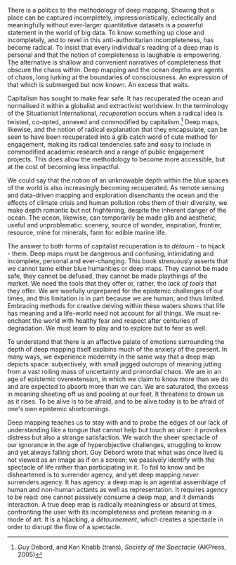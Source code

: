There is a politics to the methodology of deep mapping. Showing that a place can be captured incompletely, impressionistically, eclectically and meaningfully without ever-larger quantitative datasets is a powerful statement in the world of big data. To know something up close and incompletely, and to revel in this anti-authoritarian incompleteness, has become radical. To insist that every individual's reading of a deep map is personal and that the notion of completeness is laughable is empowering. The alternative is shallow and convenient narratives of completeness that obscure the chaos within. Deep mapping and the ocean depths are agents of chaos, long lurking at the boundaries of consciousness. An expression of that which is submerged but now known. An excess that waits.

Capitalism has sought to make fear safe. It has recuperated the ocean and normalised it within a globalist and extractivist worldview. In the terminology of the Situationist International, *recuperation* occurs when a radical idea is twisted, co-opted, annexed and commodified by capitalism.[^1] Deep maps, likewise, and the notion of radical explanation that they encapsulate, can be seen to have been recuperated into a glib catch word of cute method for engagement, making its radical tendencies safe and easy to include in commodified academic research and a range of public engagement projects. This does allow the methodology to become more accessible, but at the cost of becoming less impactful. 

We could say that the notion of an unknowable depth within the blue spaces of the world is also increasingly becoming recuperated. As remote sensing and data-driven mapping and exploration disenchants the ocean and the effects of climate crisis and human pollution robs them of their diversity, we make depth romantic but not frightening, despite the inherent danger of the ocean. The ocean, likewise, can temporarily be made glib and aesthetic, useful and unproblematic: scenery, source of wonder, inspiration, frontier, resource, mine for minerals, farm for edible marine life. 

The answer to both forms of capitalist recuperation is to *détourn* - to hijack - them. Deep maps must be dangerous and confusing, intimidating and incomplete, personal and ever-changing. This book strenuously asserts that we cannot tame either blue humanities or deep maps. They cannot be made safe, they cannot be defused, they cannot be made playthings of the market. We need the tools that they offer or, rather, the *lack of tools*  that they offer. We are woefully unprepared for the epistemic challenges of our times, and this limitation is in part because we are human, and thus limited. Embracing methods for creative delving within these waters shows that life has meaning and a life-world need not account for all things. We must re-enchant the world with healthy fear and respect after centuries of degradation. We must learn to play and to explore but to fear as well.

To understand that there is an affective palate of emotions surrounding the depth of deep mapping itself explains much of the anxiety of the present. In many ways, we experience modernity in the same way that a deep map depicts space: subjectively, with small jagged outcrops of meaning jutting from a vast roiling mass of uncertainty and primordial chaos. We are in an age of epistemic overextension, in which we claim to know more than we do and are expected to absorb more than we can. We are saturated, the excess in meaning sheeting off us and pooling at our feet. It threatens to drown us as it rises. To be alive is to be afraid, and to be alive today is to be afraid of one's own epistemic shortcomings. 

Deep mapping teaches us to stay with and to probe the edges of our lack of understanding like a tongue that cannot help but touch an ulcer: it provokes distress but also a strange satisfaction. We watch the sheer spectacle of our ignorance in the age of hyperobjective challenges, struggling to know and yet always falling short. Guy Debord wrote that what was once lived is not viewed as an image as if on a screen; we passively identify with the spectacle of life rather than participating in it. To fail to know and be disheartened is to surrender agency, and yet deep mapping *never* surrenders agency. It has agency: a deep map is an agential assemblage of human and non-human actants as well as representation. It requires agency to be read: one cannot passively consume a deep map, and it demands interaction. A true deep map is radically meaningless or absurd at times, confronting the user with its incompleteness and protean meaning in a mode of art. It is a hijacking, a *détournement*, which creates a spectacle in order to disrupt the flow of a spectacle.

[^1]: Guy Debord, and Ken Knabb (trans), _Society of the Spectacle_ (AKPress, 2005) 